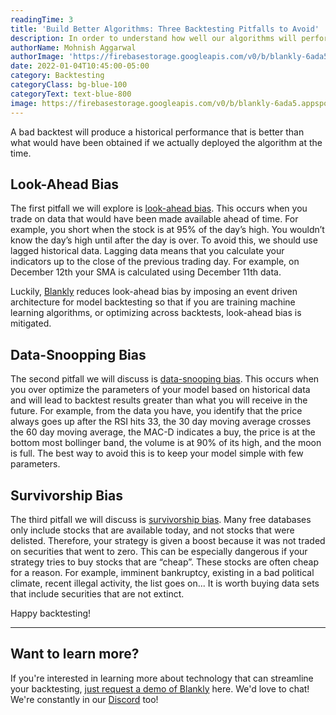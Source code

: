 ```yaml
---
readingTime: 3
title: 'Build Better Algorithms: Three Backtesting Pitfalls to Avoid'
description: In order to understand how well our algorithms will perform in the future, we need to look at how they would have performed in the past. This is backtesting. The process seems easy, but there are many ways it could go wrong.
authorName: Mohnish Aggarwal
authorImage: 'https://firebasestorage.googleapis.com/v0/b/blankly-6ada5.appspot.com/o/blog%2Fauthors%2FIMG_7346_Facetune_16-07-2020-21-17-31.jpg?alt=media&token=4308860f-7301-42a0-bc15-1a744bfffd89'
date: 2022-01-04T10:45:00-05:00
category: Backtesting
categoryClass: bg-blue-100
categoryText: text-blue-800
image: https://firebasestorage.googleapis.com/v0/b/blankly-6ada5.appspot.com/o/blog%2Fimages%2FScreen%20Shot%202022-01-05%20at%202.27.27%20PM.png?alt=media&token=fe2af311-1e41-456c-8471-33a72d6a2af2
---
```


A bad backtest will produce a historical performance that is better than what would have been obtained if we actually deployed the algorithm at the time.

## Look-Ahead Bias

The first pitfall we will explore is [look-ahead bias](https://corporatefinanceinstitute.com/resources/knowledge/finance/look-ahead-bias/). This occurs when you trade on data that would have been made available ahead of time. For example, you short when the stock is at 95% of the day’s high. You wouldn’t know the day’s high until after the day is over. To avoid this, we should use lagged historical data. Lagging data means that you calculate your indicators up to the close of the previous trading day. For example, on December 12th your SMA is calculated using December 11th data.

Luckily, [Blankly](https://blankly.finance) reduces look-ahead bias by imposing an event driven architecture for model backtesting so that if you are training machine learning algorithms, or optimizing across backtests, look-ahead bias is mitigated.

## Data-Snoopping Bias

The second pitfall we will discuss is [data-snooping bias](https://www.hillsdaleinv.com/uploads/Data-Snooping_Biases_in_Financial_Analysis,_Andrew_W._Lo.pdf). This occurs when you over optimize the parameters of your model based on historical data and will lead to backtest results greater than what you will receive in the future. For example, from the data you have, you identify that the price always goes up after the RSI hits 33, the 30 day moving average crosses the 60 day moving average, the MAC-D indicates a buy, the price is at the bottom most bollinger band, the volume is at 90% of its high, and the moon is full. The best way to avoid this is to keep your model simple with few parameters.

## Survivorship Bias

The third pitfall we will discuss is [survivorship bias](https://www.investopedia.com/terms/s/survivorshipbias.asp). Many free databases only include stocks that are available today, and not stocks that were delisted. Therefore, your strategy is given a boost because it was not traded on securities that went to zero. This can be especially dangerous if your strategy tries to buy stocks that are “cheap”. These stocks are often cheap for a reason. For example, imminent bankruptcy, existing in a bad political climate, recent illegal activity, the list goes on... It is worth buying data sets that include securities that are not extinct.

Happy backtesting!

<hr>

## Want to learn more?

If you're interested in learning more about technology that can streamline your backtesting, [just request a demo of Blankly](https://calendly.com/blankly) here. We'd love to chat! We're constantly in our [Discord](https://discord.gg/xJAjGEAXNS) too!
